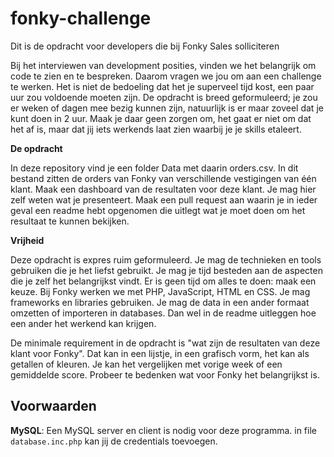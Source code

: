 # fonky-challenge
Dit is de opdracht voor developers die bij Fonky Sales solliciteren

Bij het interviewen van development posities, vinden we het belangrijk om code te zien en te bespreken. Daarom vragen we jou om aan een challenge te werken. Het is niet de bedoeling dat het je superveel tijd kost, een paar uur zou voldoende moeten zijn. De opdracht is breed geformuleerd; je zou er weken of dagen mee bezig kunnen zijn, natuurlijk is er maar zoveel dat je kunt doen in 2 uur. Maak je daar geen zorgen om, het gaat er niet om dat het af is, maar dat jij iets werkends laat zien waarbij je je skills etaleert.

**De opdracht**

In deze repository vind je een folder Data met daarin orders.csv. In dit bestand zitten de orders van Fonky van verschillende vestigingen van één klant.
Maak een dashboard van de resultaten voor deze klant. Je mag hier zelf weten wat je presenteert.
Maak een pull request aan waarin je in ieder geval een readme hebt opgenomen die uitlegt wat je moet doen om het resultaat te kunnen bekijken.

**Vrijheid**

Deze opdracht is expres ruim geformuleerd. Je mag de technieken en tools gebruiken die je het liefst gebruikt. Je mag je tijd besteden aan de aspecten die je zelf het belangrijkst vindt. Er is geen tijd om alles te doen: maak een keuze. Bij Fonky werken we met PHP, JavaScript, HTML en CSS. Je mag frameworks en libraries gebruiken. Je mag de data in een ander formaat omzetten of importeren in databases. Dan wel in de readme uitleggen hoe een ander het werkend kan krijgen.

De minimale requirement in de opdracht is "wat zijn de resultaten van deze klant voor Fonky". Dat kan in een lijstje, in een grafisch vorm, het kan als getallen of kleuren. Je kan het vergelijken met vorige week of een gemiddelde score. Probeer te bedenken wat voor Fonky het belangrijkst is.

## Voorwaarden

**MySQL**: Een MySQL server en client is nodig voor deze programma. in file `database.inc.php` kan jij de credentials toevoegen.
